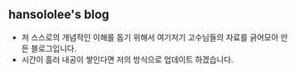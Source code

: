 ## hansololee's blog

- 저 스스로의 개념적인 이해를 돕기 위해서 여기저기 고수님들의 자료를 긁어모아 만든 블로그입니다.
- 시간이 흘러 내공이 쌓인다면 저의 방식으로 업데이트 하겠습니다.
